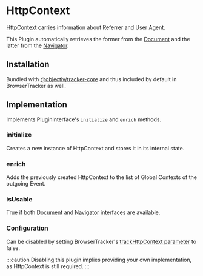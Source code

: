 # HttpContext

[HttpContext](/taxonomy/reference/global-contexts/HttpContext.md) carries information about Referrer and User Agent.

This Plugin automatically retrieves the former from the [Document](https://developer.mozilla.org/en-US/docs/Web/API/Document/referrer) and the latter from the [Navigator](https://developer.mozilla.org/en-US/docs/Web/API/Navigator/userAgent).

## Installation
Bundled with [@objectiv/tracker-core](https://www.npmjs.com/package/@objectiv/tracker-core) and thus included by default in BrowserTracker as well.

## Implementation
Implements PluginInterface's `initialize` and `enrich` methods.

### initialize
Creates a new instance of HttpContext and stores it in its internal state.

### enrich
Adds the previously created HttpContext to the list of Global Contexts of the outgoing Event.

### isUsable
True if both [Document](https://developer.mozilla.org/en-US/docs/Web/API/Document) and [Navigator](https://developer.mozilla.org/en-US/docs/Web/API/Navigator) interfaces are available.

### Configuration
Can be disabled by setting BrowserTracker's [trackHttpContext parameter](/tracking/browser/api-reference/general/BrowserTracker.md#configuration) to false.

:::caution
Disabling this plugin implies providing your own implementation, as HttpContext is still required.
:::